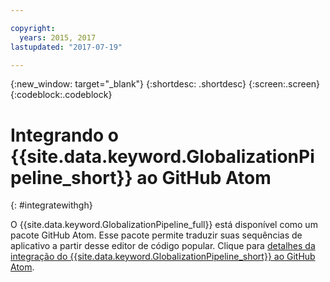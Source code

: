 ```yaml
---

copyright:
  years: 2015, 2017
lastupdated: "2017-07-19"

---
```


{:new_window: target="_blank"}
{:shortdesc: .shortdesc}
{:screen:.screen}
{:codeblock:.codeblock}

# Integrando o {{site.data.keyword.GlobalizationPipeline_short}} ao GitHub Atom
{: #integratewithgh}

O {{site.data.keyword.GlobalizationPipeline_full}} está disponível como um pacote GitHub Atom. Esse pacote permite traduzir suas sequências de aplicativo a partir desse editor de código popular. Clique para [detalhes da integração do {{site.data.keyword.GlobalizationPipeline_short}} ao GitHub Atom](https://atom.io/packages/gp-atom).
